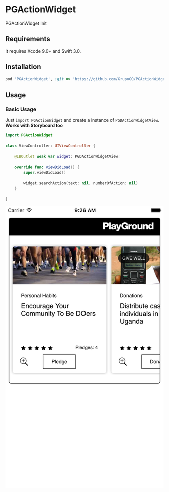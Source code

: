 # PGActionWidget
PGActionWidget Init


## Requirements

It requires Xcode 9.0+ and Swift 3.0.


## Installation

```ruby
pod 'PGActionWidget', :git => 'https://github.com/GrupoGO/PGActionWidget.git'
```

## Usage

### Basic Usage
Just `import PGActionWidget` and create a instance of `PGDActionWidgetView`. **Works with Storyboard too**


```swift
import PGActionWidget

class ViewController: UIViewController {

    @IBOutlet weak var widget: PGDActionWidgetView!

    override func viewDidLoad() {
        super.viewDidLoad()

        widget.searchAction(text: nil, numberOfAction: nil)
    }
    
}
```

<p align="center"><img src ="https://github.com/GrupoGO/PGActionWidget/blob/master/Screenshot.png" /></p>
